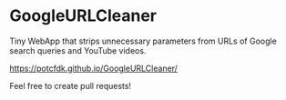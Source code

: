GoogleURLCleaner
=====

Tiny WebApp that strips unnecessary parameters from URLs of Google search queries and YouTube videos.

https://potcfdk.github.io/GoogleURLCleaner/

Feel free to create pull requests!
